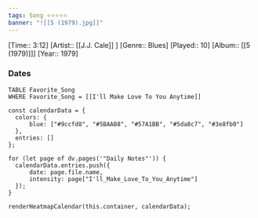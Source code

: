 ```yaml
---
tags: Song ⭐⭐⭐⭐⭐ 
banner: "![[5 (1979).jpg]]"
---
```

[Time:: 3:12]
[Artist:: [[J.J. Cale]] ]
[Genre:: Blues]
[Played:: 10]
[Album:: [[5 (1979)]]]
[Year:: 1979]
### Dates
````dataview
TABLE Favorite_Song
WHERE Favorite_Song = [[I'll Make Love To You Anytime]]
````
  ```dataviewjs
const calendarData = { 
	colors: { 
		blue: ["#9ccfd8", "#5BAAB8", "#57A1BB", "#5da8c7", "#3e8fb0"] 
	}, 
	entries: [] 
}; 

for (let page of dv.pages('"Daily Notes"')) { 
	calendarData.entries.push({ 
		date: page.file.name, 
		intensity: page["I'll_Make_Love_To_You_Anytime"]
	}); 
} 

renderHeatmapCalendar(this.container, calendarData);
```
